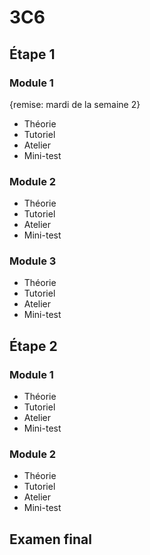 # 3C6

## Étape 1

### Module 1

{remise: mardi de la semaine 2}

* Théorie
* Tutoriel
* Atelier
* Mini-test

### Module 2

* Théorie
* Tutoriel
* Atelier
* Mini-test

### Module 3

* Théorie
* Tutoriel
* Atelier
* Mini-test

## Étape 2

### Module 1

* Théorie
* Tutoriel
* Atelier
* Mini-test

### Module 2

* Théorie
* Tutoriel
* Atelier
* Mini-test

## Examen final
